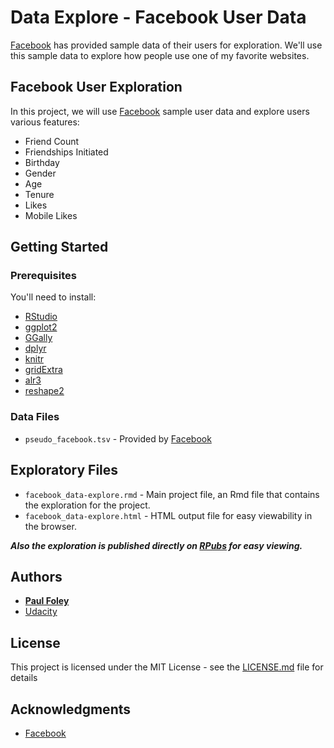 # Data Explore - Facebook User Data

[Facebook](https://www.facebook.com/) has provided sample data of their users for exploration. We'll use this sample data to explore how people use one of my favorite websites.


## Facebook User Exploration

In this project, we will use [Facebook](https://www.facebook.com/) sample user data and explore users various features:

* Friend Count
* Friendships Initiated
* Birthday
* Gender
* Age
* Tenure
* Likes
* Mobile Likes


## Getting Started

### Prerequisites

You'll need to install:

* [RStudio](https://www.rstudio.com/products/rstudio/download/)
* [ggplot2](http://ggplot2.org/)
* [GGally](https://ggobi.github.io/ggally/)
* [dplyr](http://dplyr.tidyverse.org/)
* [knitr](https://yihui.name/knitr/)
* [gridExtra](https://cran.r-project.org/web/packages/gridExtra/index.html)
* [alr3](https://cran.r-project.org/web/packages/alr3/index.html)
* [reshape2](https://cran.r-project.org/web/packages/reshape2/index.html)

### Data Files

* `pseudo_facebook.tsv` - Provided by [Facebook](https://www.facebook.com/)


## Exploratory Files

* `facebook_data-explore.rmd` - Main project file, an Rmd file that contains the exploration for the project. 
* `facebook_data-explore.html` - HTML output file for easy viewability in the browser.

_**Also the exploration is published directly on [RPubs](http://rpubs.com/paulfoley/facebook_data-explore) for easy viewing.**_


## Authors

* **[Paul Foley](https://github.com/paulfoley)**
* [Udacity](https://www.udacity.com/)


## License

This project is licensed under the MIT License - see the [LICENSE.md](LICENSE.md) file for details


## Acknowledgments

* [Facebook](https://www.facebook.com/)
